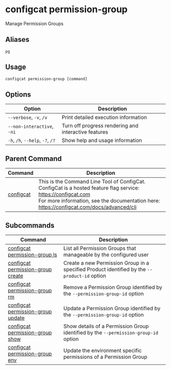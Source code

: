 # configcat permission-group
Manage Permission Groups
## Aliases
`pg`
## Usage
```
configcat permission-group [command]
```
## Options
| Option | Description |
| ------ | ----------- |
| `--verbose`, `-v`, `/v` | Print detailed execution information |
| `--non-interactive`, `-ni` | Turn off progress rendering and interactive features |
| `-h`, `/h`, `--help`, `-?`, `/?` | Show help and usage information |
## Parent Command
| Command | Description |
| ------ | ----------- |
| [configcat](index.md) | This is the Command Line Tool of ConfigCat.<br/>ConfigCat is a hosted feature flag service: https://configcat.com<br/>For more information, see the documentation here: https://configcat.com/docs/advanced/cli |
## Subcommands
| Command | Description |
| ------ | ----------- |
| [configcat permission-group ls](configcat-permission-group-ls.md) | List all Permission Groups that manageable by the configured user |
| [configcat permission-group create](configcat-permission-group-create.md) | Create a new Permission Group in a specified Product identified by the `--product-id` option |
| [configcat permission-group rm](configcat-permission-group-rm.md) | Remove a Permission Group identified by the `--permission-group-id` option |
| [configcat permission-group update](configcat-permission-group-update.md) | Update a Permission Group identified by the `--permission-group-id` option |
| [configcat permission-group show](configcat-permission-group-show.md) | Show details of a Permission Group identified by the `--permission-group-id` option |
| [configcat permission-group env](configcat-permission-group-env.md) | Update the environment specific permissions of a Permission Group |
